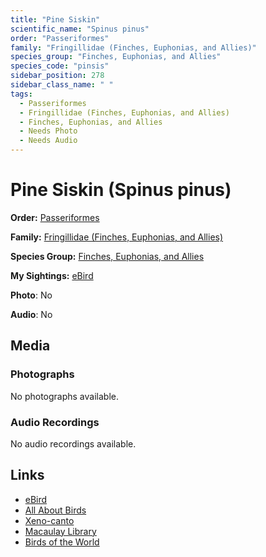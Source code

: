 ```yaml
---
title: "Pine Siskin"
scientific_name: "Spinus pinus"
order: "Passeriformes"
family: "Fringillidae (Finches, Euphonias, and Allies)"
species_group: "Finches, Euphonias, and Allies"
species_code: "pinsis"
sidebar_position: 278
sidebar_class_name: " "
tags: 
  - Passeriformes
  - Fringillidae (Finches, Euphonias, and Allies)
  - Finches, Euphonias, and Allies
  - Needs Photo
  - Needs Audio
---
```


# Pine Siskin (Spinus pinus)

**Order:** [Passeriformes](/tags/passeriformes)

**Family:** [Fringillidae (Finches, Euphonias, and Allies)](/tags/fringillidae-finches-euphonias-and-allies)

**Species Group:** [Finches, Euphonias, and Allies](/tags/finches-euphonias-and-allies)

**My Sightings:** [eBird](https://ebird.org/lifelist?r=world&time=life&spp=pinsis)

**Photo**: No 

**Audio**: No

## Media
### Photographs
No photographs available.

### Audio Recordings
No audio recordings available.

## Links
* [eBird](https://ebird.org/species/pinsis) 
* [All About Birds](https://www.allaboutbirds.org/guide/pinsis) 
* [Xeno-canto](https://www.xeno-canto.org/species/spinus-pinus) 
* [Macaulay Library](https://search.macaulaylibrary.org/catalog?taxonCode=pinsis&sort=rating_rank_desc)
* [Birds of the World](https://birdsoftheworld.org/bow/species/pinsis)

